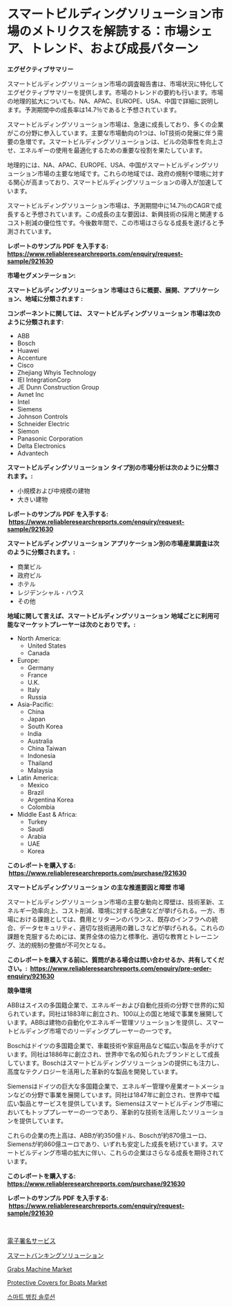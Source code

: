 <p><h1>スマートビルディングソリューション市場のメトリクスを解読する：市場シェア、トレンド、および成長パターン</h1></p><p><strong>エグゼクティブサマリー</strong></p>
<p><p>スマートビルディングソリューション市場の調査報告書は、市場状況に特化してエグゼクティブサマリーを提供します。市場のトレンドの要約も行います。市場の地理的拡大についても、NA、APAC、EUROPE、USA、中国で詳細に説明します。予測期間中の成長率は14.7％であると予想されています。</p><p>スマートビルディングソリューション市場は、急速に成長しており、多くの企業がこの分野に参入しています。主要な市場動向の1つは、IoT技術の発展に伴う需要の急増です。スマートビルディングソリューションは、ビルの効率性を向上させ、エネルギーの使用を最適化するための重要な役割を果たしています。</p><p>地理的には、NA、APAC、EUROPE、USA、中国がスマートビルディングソリューション市場の主要な地域です。これらの地域では、政府の規制や環境に対する関心が高まっており、スマートビルディングソリューションの導入が加速しています。</p><p>スマートビルディングソリューション市場は、予測期間中に14.7％のCAGRで成長すると予想されています。この成長の主な要因は、新興技術の採用と関連するコスト削減の優位性です。今後数年間で、この市場はさらなる成長を遂げると予測されています。</p></p>
<p><strong>レポートのサンプル PDF を入手する: <a href="https://www.reliableresearchreports.com/enquiry/request-sample/921630">https://www.reliableresearchreports.com/enquiry/request-sample/921630</a></strong></p>
<p><strong>市場セグメンテーション:</strong></p>
<p><strong> スマートビルディングソリューション 市場はさらに概要、展開、アプリケーション、地域に分類されます :</strong></p>
<p><strong>コンポーネントに関しては、 スマートビルディングソリューション 市場は次のように分類されます: &nbsp;</strong></p>
<p><ul><li>ABB</li><li>Bosch</li><li>Huawei</li><li>Accenture</li><li>Cisco</li><li>Zhejiang Whyis Technology</li><li>IEI IntegrationCorp</li><li>JE Dunn Construction Group</li><li>Avnet Inc</li><li>Intel</li><li>Siemens</li><li>Johnson Controls</li><li>Schneider Electric</li><li>Siemon</li><li>Panasonic Corporation</li><li>Delta Electronics</li><li>Advantech</li></ul></p>
<p><strong> スマートビルディングソリューション タイプ別の市場分析は次のように分類されます。:</strong></p>
<p><ul><li>小規模および中規模の建物</li><li>大きい建物</li></ul></p>
<p><strong>レポートのサンプル PDF を入手する: &nbsp;<a href="https://www.reliableresearchreports.com/enquiry/request-sample/921630">https://www.reliableresearchreports.com/enquiry/request-sample/921630</a></strong></p>
<p><strong> スマートビルディングソリューション アプリケーション別の市場産業調査は次のように分類されます。:</strong></p>
<p><ul><li>商業ビル</li><li>政府ビル</li><li>ホテル</li><li>レジデンシャル・ハウス</li><li>その他</li></ul></p>
<p><strong>地域に関して言えば、スマートビルディングソリューション 地域ごとに利用可能なマーケットプレーヤーは次のとおりです。:</strong></p>
<p><ul>
    <li>
        North America:
        <ul>
            <li>United States</li>
            <li>Canada</li>
        </ul>
    </li>
    <li>
        Europe:
        <ul>
            <li>Germany</li>
            <li>France</li>
            <li>U.K.</li>
            <li>Italy</li>
            <li>Russia</li>
        </ul>
    </li>
    <li>
        Asia-Pacific:
        <ul>
            <li>China</li>
            <li>Japan</li>
            <li>South Korea</li>
            <li>India</li>
            <li>Australia</li>
            <li>China Taiwan</li>
            <li>Indonesia</li>
            <li>Thailand</li>
            <li>Malaysia</li>
        </ul>
    </li>
    <li>
        Latin America:
        <ul>
            <li>Mexico</li>
            <li>Brazil</li>
            <li>Argentina Korea</li>
            <li>Colombia</li>
        </ul>
    </li>
    <li>
        Middle East & Africa:
        <ul>
            <li>Turkey</li>
            <li>Saudi</li>
            <li>Arabia</li>
            <li>UAE</li>
            <li>Korea</li>
        </ul>
    </li>
    </ul></p>
<p><strong>このレポートを購入する: &nbsp;<a href="https://www.reliableresearchreports.com/purchase/921630">https://www.reliableresearchreports.com/purchase/921630</a></strong></p>
<p><strong>スマートビルディングソリューション の主な推進要因と障壁 市場</strong></p>
<p><p>スマートビルディングソリューション市場の主要な動向と障壁は、技術革新、エネルギー効率向上、コスト削減、環境に対する配慮などが挙げられる。一方、市場における課題としては、費用とリターンのバランス、既存のインフラへの統合、データセキュリティ、適切な技術適用の難しさなどが挙げられる。これらの課題を克服するためには、業界全体の協力と標準化、適切な教育とトレーニング、法的規制の整備が不可欠となる。</p></p>
<p><strong>このレポートを購入する前に、質問がある場合は問い合わせるか、共有してください。:&nbsp; <a href="https://www.reliableresearchreports.com/enquiry/pre-order-enquiry/921630">https://www.reliableresearchreports.com/enquiry/pre-order-enquiry/921630</a></strong></p>
<p><strong>競争環境</strong></p>
<p><p>ABBはスイスの多国籍企業で、エネルギーおよび自動化技術の分野で世界的に知られています。同社は1883年に創立され、100以上の国と地域で事業を展開しています。ABBは建物の自動化やエネルギー管理ソリューションを提供し、スマートビルディング市場でのリーディングプレーヤーの一つです。</p><p>Boschはドイツの多国籍企業で、車載技術や家庭用品など幅広い製品を手がけています。同社は1886年に創立され、世界中で名の知られたブランドとして成長しています。Boschはスマートビルディングソリューションの提供にも注力し、高度なテクノロジーを活用した革新的な製品を開発しています。</p><p>Siemensはドイツの巨大な多国籍企業で、エネルギー管理や産業オートメーションなどの分野で事業を展開しています。同社は1847年に創立され、世界中で幅広い製品とサービスを提供しています。Siemensはスマートビルディング市場においてもトッププレーヤーの一つであり、革新的な技術を活用したソリューションを提供しています。</p><p>これらの企業の売上高は、ABBが約350億ドル、Boschが約870億ユーロ、Siemensが約860億ユーロであり、いずれも安定した成長を続けています。スマートビルディング市場の拡大に伴い、これらの企業はさらなる成長を期待されています。</p></p>
<p><strong>このレポートを購入する: &nbsp; <a href="https://www.reliableresearchreports.com/purchase/921630">https://www.reliableresearchreports.com/purchase/921630</a></strong></p>
<p><strong>レポートのサンプル PDF を入手する: &nbsp;<a href="https://www.reliableresearchreports.com/enquiry/request-sample/921630">https://www.reliableresearchreports.com/enquiry/request-sample/921630</a></strong><strong></strong></p>
<p>&nbsp;</p>
<p><p><a href="https://github.com/mohamedbakry57/Market-Research-Report-List-2/blob/main/2856998182255.md">電子署名サービス</a></p><p><a href="https://github.com/lababdou/Market-Research-Report-List-2/blob/main/7604329182256.md">スマートバンキングソリューション</a></p><p><a href="https://issuu.com/reportprime-2/docs/grabs-machine-market-size-2030.pptx">Grabs Machine Market</a></p><p><a href="https://issuu.com/reportprime-2/docs/protective-covers-for-boats-market-size-2030.pptx">Protective Covers for Boats Market</a></p><p><a href="https://github.com/laholand/Market-Research-Report-List-2/blob/main/1185571182251.md">스마트 뱅킹 솔루션</a></p></p>